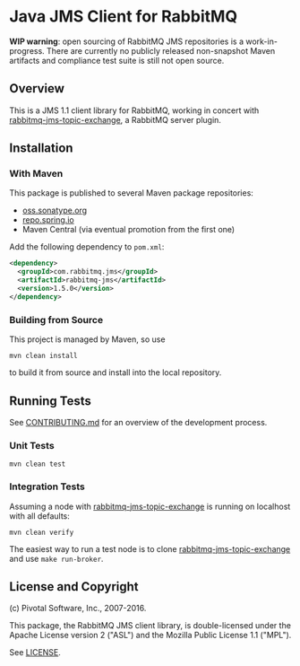# Java JMS Client for RabbitMQ

**WIP warning**: open sourcing of RabbitMQ JMS repositories is a
work-in-progress. There are currently no publicly released non-snapshot Maven
artifacts and compliance test suite is still not open source.

## Overview

This is a JMS 1.1 client library for RabbitMQ, working in concert with [rabbitmq-jms-topic-exchange](https://github.com/rabbitmq/rabbitmq-jms-topic-exchange),
a RabbitMQ server plugin.

## Installation

### With Maven

This package is published to several Maven package repositories:

 * [oss.sonatype.org](https://oss.sonatype.org/#nexus-search;quick~rabbitmq-jms)
 * [repo.spring.io](https://repo.spring.io/libs-release-local/com/rabbitmq/jms/rabbitmq-jms/)
 * Maven Central (via eventual promotion from the first one)

Add the following dependency to `pom.xml`:

``` xml
<dependency>
  <groupId>com.rabbitmq.jms</groupId>
  <artifactId>rabbitmq-jms</artifactId>
  <version>1.5.0</version>
</dependency>
```

### Building from Source

This project is managed by Maven, so use

    mvn clean install

to build it from source and install into the local repository.


## Running Tests

See [CONTRIBUTING.md](./CONTRIBUTING.md) for an overview of the development process.

### Unit Tests

    mvn clean test

### Integration Tests

Assuming a node with [rabbitmq-jms-topic-exchange](https://github.com/rabbitmq/rabbitmq-jms-topic-exchange/) is running on localhost
with all defaults:

    mvn clean verify

The easiest way to run a test node is to clone
[rabbitmq-jms-topic-exchange](https://github.com/rabbitmq/rabbitmq-jms-topic-exchange/) and use `make run-broker`.


## License and Copyright

(c) Pivotal Software, Inc., 2007-2016.

This package, the RabbitMQ JMS client library, is double-licensed
under the Apache License version 2 ("ASL") and the Mozilla Public License
1.1 ("MPL").

See [LICENSE](./LICENSE).
